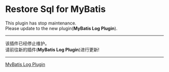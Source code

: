 Restore Sql for MyBatis
=======================
This plugin has stop maintenance.<br/>
Please update to the new plugin(**MyBatis Log Plugin**).<br/>

---

该插件已经停止维护。<br/>
请前往新的插件(**MyBatis Log Plugin**)进行更新!<br/>

---

[MyBatis Log Plugin](https://github.com/kookob/mybatis-log-plugin)
